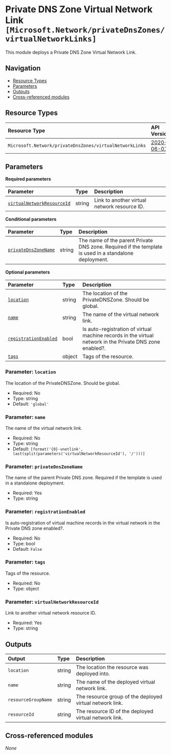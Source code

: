 # Private DNS Zone Virtual Network Link `[Microsoft.Network/privateDnsZones/virtualNetworkLinks]`

This module deploys a Private DNS Zone Virtual Network Link.

## Navigation

- [Resource Types](#Resource-Types)
- [Parameters](#Parameters)
- [Outputs](#Outputs)
- [Cross-referenced modules](#Cross-referenced-modules)

## Resource Types

| Resource Type | API Version |
| :-- | :-- |
| `Microsoft.Network/privateDnsZones/virtualNetworkLinks` | [2020-06-01](https://learn.microsoft.com/en-us/azure/templates/Microsoft.Network/2020-06-01/privateDnsZones/virtualNetworkLinks) |

## Parameters

**Required parameters**

| Parameter | Type | Description |
| :-- | :-- | :-- |
| [`virtualNetworkResourceId`](#parameter-virtualnetworkresourceid) | string | Link to another virtual network resource ID. |

**Conditional parameters**

| Parameter | Type | Description |
| :-- | :-- | :-- |
| [`privateDnsZoneName`](#parameter-privatednszonename) | string | The name of the parent Private DNS zone. Required if the template is used in a standalone deployment. |

**Optional parameters**

| Parameter | Type | Description |
| :-- | :-- | :-- |
| [`location`](#parameter-location) | string | The location of the PrivateDNSZone. Should be global. |
| [`name`](#parameter-name) | string | The name of the virtual network link. |
| [`registrationEnabled`](#parameter-registrationenabled) | bool | Is auto-registration of virtual machine records in the virtual network in the Private DNS zone enabled?. |
| [`tags`](#parameter-tags) | object | Tags of the resource. |

### Parameter: `location`

The location of the PrivateDNSZone. Should be global.
- Required: No
- Type: string
- Default: `'global'`

### Parameter: `name`

The name of the virtual network link.
- Required: No
- Type: string
- Default: `[format('{0}-vnetlink', last(split(parameters('virtualNetworkResourceId'), '/')))]`

### Parameter: `privateDnsZoneName`

The name of the parent Private DNS zone. Required if the template is used in a standalone deployment.
- Required: Yes
- Type: string

### Parameter: `registrationEnabled`

Is auto-registration of virtual machine records in the virtual network in the Private DNS zone enabled?.
- Required: No
- Type: bool
- Default: `False`

### Parameter: `tags`

Tags of the resource.
- Required: No
- Type: object

### Parameter: `virtualNetworkResourceId`

Link to another virtual network resource ID.
- Required: Yes
- Type: string


## Outputs

| Output | Type | Description |
| :-- | :-- | :-- |
| `location` | string | The location the resource was deployed into. |
| `name` | string | The name of the deployed virtual network link. |
| `resourceGroupName` | string | The resource group of the deployed virtual network link. |
| `resourceId` | string | The resource ID of the deployed virtual network link. |

## Cross-referenced modules

_None_
